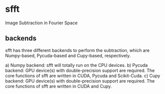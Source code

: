 # sfft
Image Subtraction in Fourier Space 

## backends
sfft has three different backends to perform the subtraction, which are Numpy-based, Pycuda-based and Cupy-based, respectively. 

a) Numpy backend: sfft will totally run on the CPU devices. 
b) Pycuda backend: GPU device(s) with double-precision support are required. The core functions of sfft are written in CUDA, Pycuda and Scikit-Cuda.
c) Cupy backend: GPU device(s) with double-precision support are required. The core functions of sfft are written in CUDA and Cupy.
